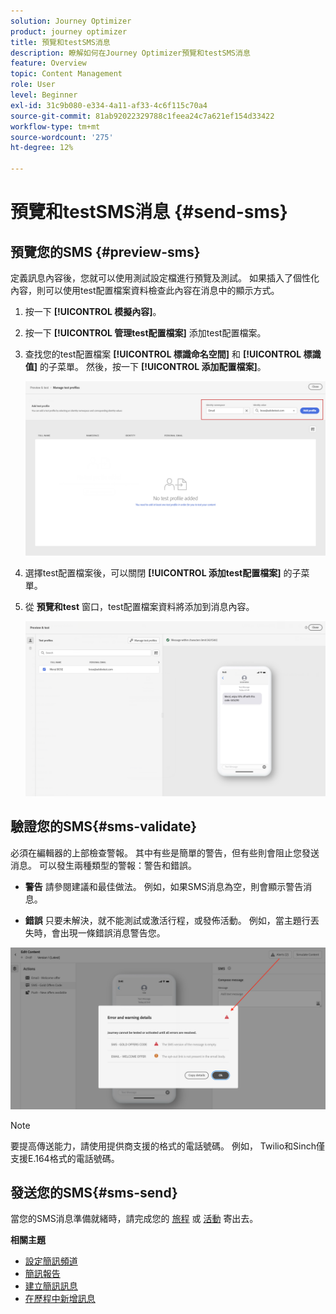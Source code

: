 ```yaml
---
solution: Journey Optimizer
product: journey optimizer
title: 預覽和testSMS消息
description: 瞭解如何在Journey Optimizer預覽和testSMS消息
feature: Overview
topic: Content Management
role: User
level: Beginner
exl-id: 31c9b080-e334-4a11-af33-4c6f115c70a4
source-git-commit: 81ab92022329788c1feea24c7a621ef154d33422
workflow-type: tm+mt
source-wordcount: '275'
ht-degree: 12%

---
```


# 預覽和testSMS消息 {#send-sms}

## 預覽您的SMS {#preview-sms}

定義訊息內容後，您就可以使用測試設定檔進行預覽及測試。 如果插入了個性化內容，則可以使用test配置檔案資料檢查此內容在消息中的顯示方式。

1. 按一下 **[!UICONTROL 模擬內容]**。

1. 按一下 **[!UICONTROL 管理test配置檔案]** 添加test配置檔案。

1. 查找您的test配置檔案 **[!UICONTROL 標識命名空間]** 和 **[!UICONTROL 標識值]** 的子菜單。 然後，按一下 **[!UICONTROL 添加配置檔案]**。

   ![](assets/sms_preview_3.png)

1. 選擇test配置檔案後，可以關閉 **[!UICONTROL 添加test配置檔案]** 的子菜單。

1. 從 **預覽和test** 窗口，test配置檔案資料將添加到消息內容。

   ![](assets/sms_preview_2.png)


## 驗證您的SMS{#sms-validate}

必須在編輯器的上部檢查警報。 其中有些是簡單的警告，但有些則會阻止您發送消息。 可以發生兩種類型的警報：警告和錯誤。

* **警告** 請參閱建議和最佳做法。 例如，如果SMS消息為空，則會顯示警告消息。

* **錯誤** 只要未解決，就不能測試或激活行程，或發佈活動。 例如，當主題行丟失時，會出現一條錯誤消息警告您。

![](assets/sms-alert-button.png)

>[!NOTE]
>
> 要提高傳送能力，請使用提供商支援的格式的電話號碼。 例如， Twilio和Sinch僅支援E.164格式的電話號碼。

## 發送您的SMS{#sms-send}

當您的SMS消息準備就緒時，請完成您的 [旅程](../building-journeys/journey-gs.md) 或 [活動](../campaigns/create-campaign.md) 寄出去。

**相關主題**

* [設定簡訊頻道](sms-configuration.md)
* [簡訊報告](../reports/journey-global-report.md#sms-global)
* [建立簡訊訊息](create-sms.md)
* [在歷程中新增訊息](../building-journeys/journeys-message.md)
